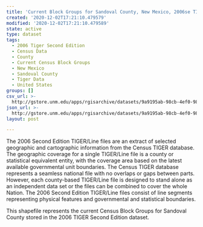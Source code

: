 ```yaml
---
title: 'Current Block Groups for Sandoval County, New Mexico, 2006se TIGER'
created: '2020-12-02T17:21:10.479579'
modified: '2020-12-02T17:21:10.479589'
state: active
type: dataset
tags:
  - 2006 Tiger Second Edition
  - Census Data
  - County
  - Current Census Block Groups
  - New Mexico
  - Sandoval County
  - Tiger Data
  - United States
groups: []
csv_url: >-
  http://gstore.unm.edu/apps/rgisarchive/datasets/9a9195ab-98cb-4ef0-989f-c5ad1946612b/tgr2006se_sand_grpcu.derived.csv
json_url: >-
  http://gstore.unm.edu/apps/rgisarchive/datasets/9a9195ab-98cb-4ef0-989f-c5ad1946612b/tgr2006se_sand_grpcu.derived.json
layout: post

---
```

The 2006 Second Edition TIGER/Line files are an extract of selected geographic and cartographic information from the Census TIGER database.  The geographic coverage for a single TIGER/Line file is a county or statistical equivalent entity, with the coverage area based on the latest available governmental unit boundaries. The Census TIGER database represents a seamless national file with no overlaps or gaps between parts.  However, each county-based TIGER/Line file is designed to stand alone as an independent data set or the files can be combined to cover the whole Nation.  The 2006 Second Edition  TIGER/Line files consist of line segments representing physical features and governmental and statistical boundaries.  

This shapefile represents the current Census Block Groups for Sandoval County stored in the 2006 TIGER Second Edition dataset.
